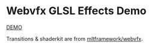 Webvfx GLSL Effects Demo
==============

[DEMO](https://599316527.github.io/webvfx-glsl-effects/)

Transitions & shaderkit are from [mltframework/webvfx](https://github.com/mltframework/webvfx).
